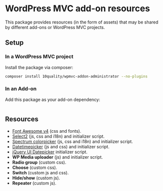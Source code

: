 # WordPress MVC add-on resources

This package provides resources (in the form of assets) that may be shared by different add-ons or WordPress MVC projects.

## Setup

### In a WordPress MVC project

Install the package via composer:
```bash
composer install 10quality/wpmvc-addon-administrator --no-plugins
```

### In an Add-on

Add this package as your add-on dependency:
```json
```

## Resources

* [Font Awesome v4](https://fontawesome.com/v4.7.0/) (css and fonts).
* [Select2](https://select2.org/) (js, css and i18n) and initializer script.
* [Spectrum colorpicker](https://bgrins.github.io/spectrum/) (js, css and i18n) and initializer script.
* [Datetimepicker](https://xdsoft.net/jqplugins/datetimepicker/) (js and css) and initializer script.
* [jQuery UI Datepicker](https://jqueryui.com/datepicker/) initializer script.
* **WP Media uploader** (js) and initializer script.
* **Radio group** (custom css).
* **Choose** (custom css).
* **Switch** (custom js and css).
* **Hide/show** (custom js).
* **Repeater** (custom js).